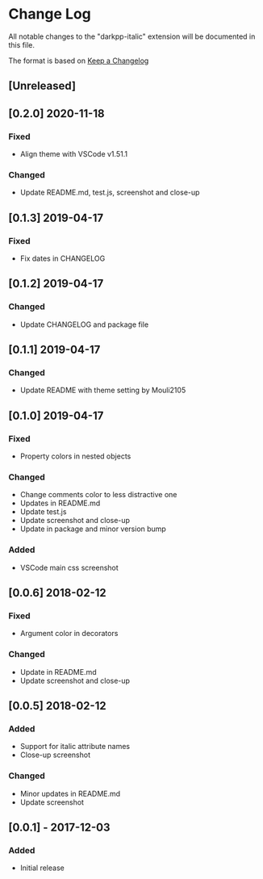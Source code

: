 # Change Log
All notable changes to the "darkpp-italic" extension will be documented in this file.

The format is based on [Keep a Changelog](http://keepachangelog.com/en/1.0.0/)

## [Unreleased]

## [0.2.0] 2020-11-18
### Fixed
- Align theme with VSCode v1.51.1
### Changed
- Update README.md, test.js, screenshot and close-up

## [0.1.3] 2019-04-17
### Fixed
- Fix dates in CHANGELOG

## [0.1.2] 2019-04-17
### Changed
- Update CHANGELOG and package file

## [0.1.1] 2019-04-17
### Changed
- Update README with theme setting by Mouli2105

## [0.1.0] 2019-04-17
### Fixed
- Property colors in nested objects
### Changed
- Change comments color to less distractive one
- Updates in README.md
- Update test.js
- Update screenshot and close-up
- Update in package and minor version bump
### Added
- VSCode main css screenshot

## [0.0.6] 2018-02-12
### Fixed
- Argument color in decorators
### Changed
- Update in README.md
- Update screenshot and close-up

## [0.0.5] 2018-02-12
### Added
- Support for italic attribute names
- Close-up screenshot
### Changed
- Minor updates in README.md
- Update screenshot

## [0.0.1] - 2017-12-03
### Added
- Initial release
